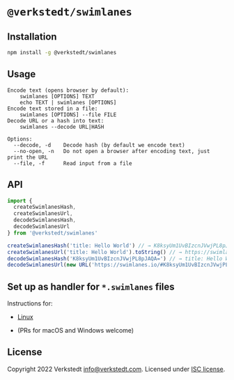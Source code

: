 `@verkstedt/swimlanes`
======================

Installation
------------

```sh
npm install -g @verkstedt/swimlanes
```

Usage
-----

```terminal
Encode text (opens browser by default):
    swimlanes [OPTIONS] TEXT
    echo TEXT | swimlanes [OPTIONS]
Encode text stored in a file:
    swimlanes [OPTIONS] --file FILE
Decode URL or a hash into text:
    swimlanes --decode URL|HASH

Options:
  --decode, -d    Decode hash (by default we encode text)
  --no-open, -n   Do not open a browser after encoding text, just print the URL
  --file, -f      Read input from a file
```

API
---

```js
import {
  createSwimlanesHash,
  createSwimlanesUrl,
  decodeSwimlanesHash,
  decodeSwimlanesUrl
} from '@verkstedt/swimlanes'

createSwimlanesHash('title: Hello World') // → K8ksyUm1UvBIzcnJVwjPL8pJAQA=
createSwimlanesUrl('title: Hello World').toString() // → https://swimlanes.io/#K8ksyUm1UvBIzcnJVwjPL8pJAQA=
decodeSwimlanesHash('K8ksyUm1UvBIzcnJVwjPL8pJAQA=') // → title: Hello World
decodeSwimlanesUrl(new URL('https://swimlanes.io/#K8ksyUm1UvBIzcnJVwjPL8pJAQA=')) // → title: Hello World
```

Set up as handler for `*.swimlanes` files
-----------------------------------------

Instructions for:

- [Linux](./docs/linux)

- (PRs for macOS and Windows welcome)

License
-------

Copyright 2022 Verkstedt <info@verkstedt.com>. Licensed under [ISC license](./LICENSE).

